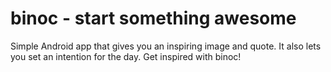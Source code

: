 # binoc - start something awesome
Simple Android app that gives you an inspiring image and quote. It also lets you set an intention for the day. Get inspired with binoc!
